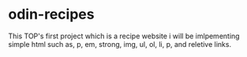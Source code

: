 # odin-recipes
This TOP's first project which is a recipe website i will be imlpementing simple html such as, p, em, strong, img, ul, ol, li, p, and reletive links.